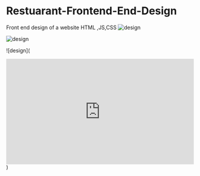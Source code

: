 # Restuarant-Frontend-End-Design
Front end design of a website HTML ,JS,CSS
![design](https://i.ibb.co/XZM7CzZ/Screenshot-2022-10-19-13-46-40.png)

![design](https://i.ibb.co/b1t6hV3/Screenshot-2022-10-19-13-45-34.png)





![design](<div style="width:100%;height:0px;position:relative;padding-bottom:56.250%;"><iframe src="https://streamable.com/e/zukjpr" frameborder="0" width="100%" height="100%" allowfullscreen style="width:100%;height:100%;position:absolute;left:0px;top:0px;overflow:hidden;"></iframe></div>)


